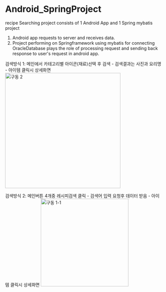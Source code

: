 
# Android_SpringProject


recipe Searching project consists of 1 Android App and 1 Spring mybatis project
1. Android app requests to server and receives data.
2. Project performing on Springframework using mybatis for connecting OracleDatabase plays the role of processing request and sending back response to user's request in android app. 



검색방식 1: 메인에서 카테고리별 아이콘(재료)선택 후 검색 - 검색결과는 사진과 요리명  - 아이템 클릭시 상세화면
<img width="372" alt="구동 2" src="https://user-images.githubusercontent.com/85689054/125740039-59e6ab71-4bcd-409c-abda-2bc9eabf7da7.png">

검색방식 2: 메인버튼 4개중 레시피검색 클릭 - 검색어 입력 요청후 데이터 받음 - 아이템 클릭시 상세화면
<img width="283" alt="구동 1-1" src="https://user-images.githubusercontent.com/85689054/125740035-a4092fb8-089a-4813-8cd8-ca7365e75d3e.png">


